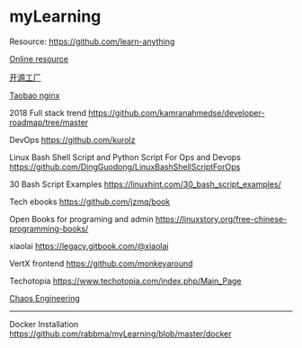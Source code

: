 # myLearning

Resource:
https://github.com/learn-anything

[Online resource]: https://github.com/learn-anything
[Online resource]

[开源工厂]:https://openingsource.org/weekly/
[开源工厂]

[Taobao nginx]: http://tengine.taobao.org/
[Taobao nginx]

2018 Full stack trend
https://github.com/kamranahmedse/developer-roadmap/tree/master

DevOps
https://github.com/kurolz

Linux Bash Shell Script and Python Script For Ops and Devops
https://github.com/DingGuodong/LinuxBashShellScriptForOps

30 Bash Script Examples
https://linuxhint.com/30_bash_script_examples/

Tech ebooks
https://github.com/jzmq/book

Open Books for programing and admin
https://linuxstory.org/free-chinese-programming-books/

xiaolai
https://legacy.gitbook.com/@xiaolai

VertX frontend
https://github.com/monkeyaround

Techotopia
https://www.techotopia.com/index.php/Main_Page

[Chaos Engineering]:http://www.infoq.com/cn/articles/chaos-engineering-the-history-principles-and-practice
[Chaos Engineering]

-----------------------------------------------------------
Docker Installation https://github.com/rabbma/myLearning/blob/master/docker
